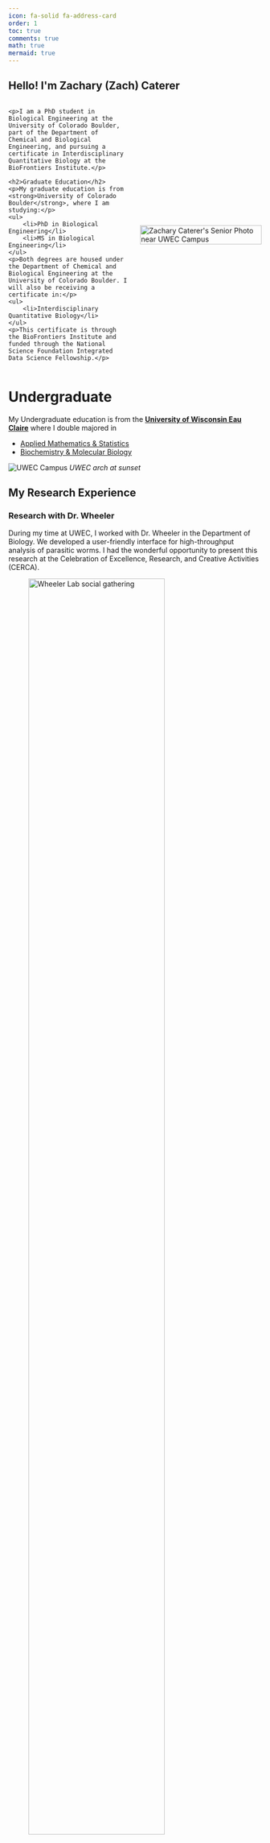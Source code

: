 ```yaml
---
icon: fa-solid fa-address-card
order: 1
toc: true
comments: true
math: true
mermaid: true
---
```


## Hello! I'm Zachary (Zach) Caterer

<div style="display: flex; flex-direction: row; align-items: center; justify-content: center;">

<div style="flex: 1; padding-right: 20px;">
    
    <p>I am a PhD student in Biological Engineering at the University of Colorado Boulder, part of the Department of Chemical and Biological Engineering, and pursuing a certificate in Interdisciplinary Quantitative Biology at the BioFrontiers Institute.</p>

    <h2>Graduate Education</h2>
    <p>My graduate education is from <strong>University of Colorado Boulder</strong>, where I am studying:</p>
    <ul>
        <li>PhD in Biological Engineering</li>
        <li>MS in Biological Engineering</li>
    </ul>
    <p>Both degrees are housed under the Department of Chemical and Biological Engineering at the University of Colorado Boulder. I will also be receiving a certificate in:</p>
    <ul>
        <li>Interdisciplinary Quantitative Biology</li>
    </ul>
    <p>This certificate is through the BioFrontiers Institute and funded through the National Science Foundation Integrated Data Science Fellowship.</p>
</div>

<div style="flex: 1;">
    <img src="assets/images/people/zach/avatar.jpg" alt="Zachary Caterer's Senior Photo near UWEC Campus" style="width: 100%; height: auto;">
</div>

</div>

# Undergraduate 
My Undergraduate education is from the **[University of Wisconsin Eau Claire](https://www.uwec.edu/)** where I double majored in 
- [Applied Mathematics & Statistics](https://www.uwec.edu/academics/programs/undergraduate/statistics-applied-mathematics/) 
- [Biochemistry & Molecular Biology](https://www.uwec.edu/academics/programs/undergraduate/biochemistry-molecular-biology/)

![UWEC Campus](assets/images/uwec/uwec_sunset_arch.jpeg)
_UWEC arch at sunset_

## My Research Experience 

<!-- Tab content -->
<div id="Wheeler" class="tabcontent">
  <h3>Research with Dr. Wheeler</h3>
  <p>
    During my time at UWEC, I worked with Dr. Wheeler in the Department of Biology. We developed a user-friendly interface for high-throughput analysis of parasitic worms. I had the wonderful opportunity to present this research at the Celebration of Excellence, Research, and Creative Activities (CERCA).
  </p>
  <figure>
    <img src="assets/images/uwec/wheeler_lab.jpeg" alt="Wheeler Lab social gathering" style="width: 80%; height: auto;">
    <figcaption>Wheeler Lab social gathering</figcaption>
  </figure>

  <h4>Project Summary</h4>
  <p>
    The project, titled wrmXpress GUI, aimed to address the challenges in processing large imaging datasets generated by automated microscopy, particularly in the context of antiparasitic research. The tool analyzes high-content imaging data across various worm species, focusing on parasitic worms.
  </p>

  <h4>Where to Learn More</h4>
  <ul>
    <li>Visit <a href="https://wheelerlab.bio/">Dr. Wheeler's lab page</a>.</li>
    <li>Explore the wrmXpress GUI on <a href="https://github.com/wheelerlab-uwec/wrmXpress-gui">GitHub</a>.</li>
  </ul>
</div>

<div id="Gomes" class="tabcontent">
  <h3>Research with Dr. Gomes</h3>
  <p>
    I collaborated with Dr. Rahul Gomes in the Department of Computer Science on two research projects. I presented this research at the Celebration of Excellence, Research, and Creative Activities (CERCA), and the National Conference on Undergraduate Research (NCUR).
  </p>

  <h4>Project Summaries</h4>
  <ol>
    <li><b>Pancreatic Ductal Adenocarcinoma (PDAC)</b>
      <p>
        We developed a scalable feature selection and deep learning framework to identify methylation sites in the human genome associated with PDAC. Our findings hold promise for improving diagnosis and treatment outcomes for this aggressive cancer.
      </p>
      <figure>
        <img src="assets/images/uwec/cerca_avec_gomes.jpg" alt="Gomes Research Lab Presenting PDAC Project at CERCA 2024" style="width: 80%; height: auto;">
        <figcaption>Gomes Research Lab presenting PDAC Project at CERCA 2024</figcaption>
      </figure>
    </li>

    <li><b>Artificial Intelligence in Tumor Classification Using FTIR</b>
      <p>
        We proposed a deep learning framework for classifying kidney tumor tissue microarrays using Infrared (IR) spectroscopic imaging data, achieving a classification accuracy of 95.47%.
      </p>
    </li>
  </ol>
</div>

<div id="Kamariza" class="tabcontent">
  <h3>Research with Dr. Kamariza</h3>
  <p>
    As an <b>Amgen Scholar</b> at UCLA's Department of Bioengineering, I worked with Dr. Mireille Kamariza on developing cutting-edge diagnostics for Tuberculosis (TB).
  </p>

  <h4>Project Summary</h4>
  <p>
    Our study utilized unique probes for rapid TB detection and incorporated them with Octopi, a machine-learning-enhanced automated fluorescence microscope, significantly improving diagnostic practices.
  </p>

  <div style="display: flex; justify-content: space-around;">
    <figure>
      <img src="assets/images/ucla/lab_circ.JPG" alt="UCLA TKL Lab Circle" style="width: 80%; height: auto;">
      <figcaption>Figure 1: UCLA TKL Lab Circle</figcaption>
    </figure>
    <figure>
      <img src="assets/images/ucla/ev_amgen.png" alt="UCLA TKL Lab Circle" style="width: 80%; height: auto;">
      <figcaption>Figure 2: EV AMGEN Scholar</figcaption>
    </figure>
    <figure>
      <img src="assets/images/ucla/lab_circ_2.JPG" alt="UCLA TKL Lab Circle Part 2" style="width: 80%; height: auto;">
      <figcaption>Figure 3: UCLA TKL Lab Circle Part 2</figcaption>
    </figure>
  </div>

  <h4>Where to Learn More</h4>
  <ul>
    <li>Visit <a href="https://www.kamarizalab.com/">The Kamariza Lab Website</a>.</li>
    <li>Learn about <a href="https://sciences.ugresearch.ucla.edu/programs-and-scholarships/amgen-scholars/">AMGEN Scholars at UCLA</a>.</li>
  </ul>
</div>

<div id="Walsh" class="tabcontent">
  <h3>Research with Dr. Walsh</h3>
  <p>
    I started my research journey with Dr. Michael Walsh in the Department of Materials Science & Biomedical Engineering, now at the New York Institute of Technology. I presented our findings at Research in the Rotunda, CERCA, and NCUR.
  </p>

  <figure>
    <img src="assets/images/uwec/spl.jpg" alt="Spectral Pathology Lab" style="width: 80%; height: auto;">
    <figcaption>SPL Lab</figcaption>
  </figure>

  <h4>Project Summaries</h4>
  <ol>
    <li><b>Analysis of Bcl2-Associated Anthanogene 3 Mutated Cardiac Tissue</b>
      <p>
        This study delves into BAG3 mutations using Fourier-Transform Infrared Spectroscopy (FTIR) for better understanding cardiomyopathies.
      </p>
    </li>

    <li><b>Differentiating Between Non-Alcoholic Steatohepatitis and Alcoholic Steatohepatitis through FTIR Imaging</b>
      <p>
        This research identified biochemical fingerprints that differentiate NASH from ASH, leading to better diagnostics.
      </p>
    </li>

    <li><b>Using Infrared Light for Kidney Cancer Diagnosis and Treatment</b>
      <p>
        The project explored the use of mid-infrared (MIR) imaging for kidney cancer diagnosis, especially distinguishing between tumor types.
      </p>
    </li>

    <li><b>Artificial Intelligence in Tumor Classification Using FTIR</b>
      <p>
        A deep learning framework automated the classification of kidney tumor tissue microarrays, achieving a classification accuracy of 95.47%.
      </p>
    </li>

    <li><b>Comparing FTIR Imaging and QCL Technology for Renal Tumor Diagnosis</b>
      <p>
        This study compared FTIR and QCL technology for differentiating renal tumors, improving diagnostic accuracy.
      </p>
    </li>

    <li><b>Spectral Pathology Lab Application Database (SPLAD)</b>
      <p>
        I contributed to developing software for analyzing spectroscopic data, which enhanced research capabilities and streamlined data analysis.
      </p>
    </li>
  </ol>

  <figure>
    <img src="assets/images/uwec/cerca2022.jpg" alt="CERCA 2022 Poster Presentation" style="width: 80%; height: auto;">
    <figcaption>CERCA 2022 Poster Presentation</figcaption>
  </figure>

  <h4>Where to Learn More</h4>
  <ul>
    <li>Visit <a href="https://www.spectralpathology.com/">The Spectral Pathology Lab Website</a>.</li>
  </ul>
</div>


## Personal Life 

